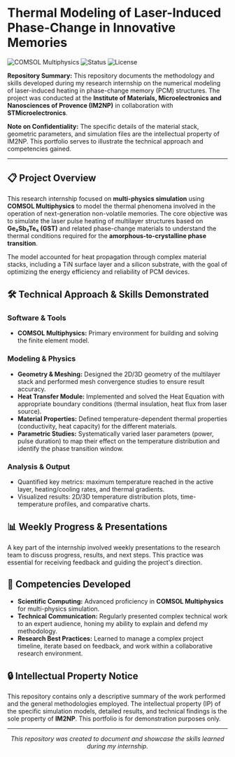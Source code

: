 # Thermal Modeling of Laser-Induced Phase-Change in Innovative Memories

![COMSOL Multiphysics](https://img.shields.io/badge/COMSOL-Multiphysics-%230078D4?logo=comsol)
![Status](https://img.shields.io/badge/Status-Complete-success)
![License](https://img.shields.io/badge/License-Custom-blue)

**Repository Summary:** This repository documents the methodology and skills developed during my research internship on the numerical modeling of laser-induced heating in phase-change memory (PCM) structures. The project was conducted at the **Institute of Materials, Microelectronics and Nanosciences of Provence (IM2NP)** in collaboration with **STMicroelectronics**.

**Note on Confidentiality:** The specific details of the material stack, geometric parameters, and simulation files are the intellectual property of IM2NP. This portfolio serves to illustrate the technical approach and competencies gained.

---

## 📋 Project Overview

This research internship focused on **multi-physics simulation** using **COMSOL Multiphysics** to model the thermal phenomena involved in the operation of next-generation non-volatile memories. The core objective was to simulate the laser pulse heating of multilayer structures based on **Ge₂Sb₂Te₅ (GST)** and related phase-change materials to understand the thermal conditions required for the **amorphous-to-crystalline phase transition**.

The model accounted for heat propagation through complex material stacks, including a TiN surface layer and a silicon substrate, with the goal of optimizing the energy efficiency and reliability of PCM devices.

## 🛠️ Technical Approach & Skills Demonstrated

### **Software & Tools**
*   **COMSOL Multiphysics:** Primary environment for building and solving the finite element model.

### **Modeling & Physics**
*   **Geometry & Meshing:** Designed the 2D/3D geometry of the multilayer stack and performed mesh convergence studies to ensure result accuracy.
*   **Heat Transfer Module:** Implemented and solved the Heat Equation with appropriate boundary conditions (thermal insulation, heat flux from laser source).
*   **Material Properties:** Defined temperature-dependent thermal properties (conductivity, heat capacity) for the different materials.
*   **Parametric Studies:** Systematically varied laser parameters (power, pulse duration) to map their effect on the temperature distribution and identify the phase transition window.

### **Analysis & Output**
*   Quantified key metrics: maximum temperature reached in the active layer, heating/cooling rates, and thermal gradients.
*   Visualized results: 2D/3D temperature distribution plots, time-temperature profiles, and comparative charts.

## 📊 Weekly Progress & Presentations

A key part of the internship involved weekly presentations to the research team to discuss progress, results, and next steps. This practice was essential for receiving feedback and guiding the project's direction.

## 🚀 Competencies Developed

*   **Scientific Computing:** Advanced proficiency in **COMSOL Multiphysics** for multi-physics simulation.
*   **Technical Communication:** Regularly presented complex technical work to an expert audience, honing my ability to explain and defend my methodology.
*   **Research Best Practices:** Learned to manage a complex project timeline, iterate based on feedback, and work within a collaborative research environment.

## 🔒 Intellectual Property Notice

This repository contains only a descriptive summary of the work performed and the general methodologies employed. The intellectual property (IP) of the specific simulation models, detailed results, and technical findings is the sole property of **IM2NP**. This portfolio is for demonstration purposes only.

---

<p align="center">
  <i>This repository was created to document and showcase the skills learned during my internship.</i>
</p>
